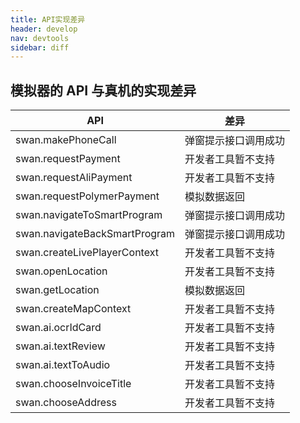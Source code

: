```yaml
---
title: API实现差异
header: develop
nav: devtools
sidebar: diff
---
```



模拟器的 API 与真机的实现差异
------

|API | 差异 |
|---|---|
|swan.makePhoneCall| 弹窗提示接口调用成功|
|swan.requestPayment| 开发者工具暂不支持|
|swan.requestAliPayment| 开发者工具暂不支持 |
|swan.requestPolymerPayment | 模拟数据返回 |
|swan.navigateToSmartProgram | 弹窗提示接口调用成功 |
|swan.navigateBackSmartProgram | 弹窗提示接口调用成功 |
|swan.createLivePlayerContext | 开发者工具暂不支持 |
|swan.openLocation | 开发者工具暂不支持 |
|swan.getLocation | 模拟数据返回 |
|swan.createMapContext | 开发者工具暂不支持 |
|swan.ai.ocrIdCard | 开发者工具暂不支持 |
|swan.ai.textReview | 开发者工具暂不支持 |
|swan.ai.textToAudio | 开发者工具暂不支持 |
|swan.chooseInvoiceTitle | 开发者工具暂不支持 |
|swan.chooseAddress | 开发者工具暂不支持 |